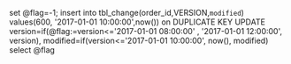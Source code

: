 set @flag=-1;
insert into tbl_change(order_id,VERSION,`modified`) values(600, '2017-01-01 10:00:00',now())
on DUPLICATE KEY UPDATE 
version=if(@flag:=version<='2017-01-01 08:00:00' , '2017-01-01 12:00:00', version),
modified=if(version<='2017-01-01 10:00:00', now(), modified)
select @flag